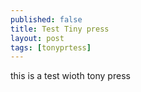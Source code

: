 ```yaml
---
published: false
title: Test Tiny press
layout: post
tags: [tonyprtess]
---
```

this is a test wioth tony press
